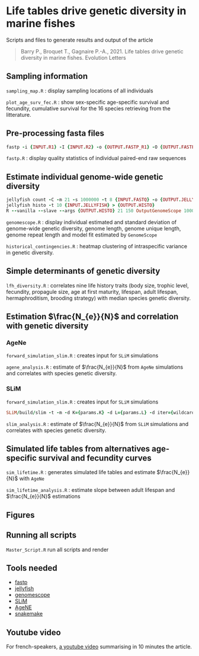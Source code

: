 # Life tables drive genetic diversity in marine fishes

Scripts and files to generate results and output of the article 

> Barry P., Broquet T., Gagnaire P.-A., 2021. Life tables drive genetic diversity in marine fishes. Evolution Letters

## Sampling information

`sampling_map.R` : display sampling locations of all individuals

`plot_age_surv_fec.R` : show  sex-specific age-specific survival and fecundity, cumulative survival for the 16 species retrieving from the litterature.

## Pre-processing fasta files

```ruby
fastp -i {INPUT.R1} -I {INPUT.R2} -o {OUTPUT.FASTP_R1} -O {OUTPUT.FASTP_R2} --trim_poly_g --correction --low_complexity_filter --html {OUTPUT.REPORT_HTML} --json {OUTPUT.REPORTJSON} --report_title {SAMPLE} --thread 8 --dont_overwrite
```

`fastp.R` : display quality statistics of individual paired-end raw sequences

## Estimate individual genome-wide genetic diversity

```ruby
jellyfish count -C -m 21 -s 1000000 -t 8 {INPUT.FASTQ} -o {OUTPUT.JELLYFISH}
jellyfish histo -t 10 {INPUT.JELLYFISH} > {OUTPUT.HISTO}
R --vanilla --slave --args {OUTPUT.HISTO} 21 150 OutputGenomeScope 1000000 Summary {SAMPLE} < ~/GenomeScope/genomescope_cluster.R
```

`genomescope.R` : display individual estimated and standard deviation of genome-wide genetic diversity, genome length, genome unique length, genome repeat length and model fit estimated by `GenomeScope`

`historical_contingencies.R` : heatmap clustering of intraspecific variance in genetic diversity.

## Simple determinants of genetic diversity

`lfh_diversity.R` : correlates nine life history traits (body size, trophic level, fecundity, propagule size, age at first maturity, lifespan, adult lifespan, hermaphroditism, brooding strategy) with median species genetic diversity.

## Estimation $\frac{N_{e}}{N}$ and correlation with genetic diversity 

### AgeNe

`forward_simulation_slim.R` : creates input for `SLiM` simulations

`agene_analysis.R` : estimate of $\frac{N_{e}}{N}$ from `AgeNe` simulations and correlates with species genetic diversity.

### SLiM

`forward_simulation_slim.R` : creates input for `SLiM` simulations

```ruby
SLiM/build/slim -t -m -d K={params.K} -d L={params.L} -d iter={wildcards.itera} -d mu={params.mu} -d rec={params.rec} -d register_each={params.register_each} {input.input}
```

`slim_analysis.R` : estimate of $\frac{N_{e}}{N}$ from `SLiM` simulations and correlates with species genetic diversity.

## Simulated life tables from alternatives age-specific survival and fecundity curves

`sim_lifetime.R` : generates simulated life tables and estimate $\frac{N_{e}}{N}$ with `AgeNe`

`sim_lifetime_analysis.R` : estimate slope between adult lifespan and $\frac{N_{e}}{N}$ estimations

## Figures



## Running all scripts

`Master_Script.R` run all scripts and render 

## Tools needed

* [fastp](https://github.com/OpenGene/fastp)
* [jellyfish](https://github.com/gmarcais/Jellyfish)
* [genomescope](https://github.com/schatzlab/genomescope)
* [SLiM](https://messerlab.org/slim/)
* [AgeNE](https://esajournals.onlinelibrary.wiley.com/doi/10.1890/10-1796.1)
* [snakemake](https://github.com/snakemake/snakemake)

## Youtube video

For french-speakers, [a youtube video](https://www.youtube.com/watch?v=98pTKuRNgAE&list=PL_rJBQvKDsY--gDXJ5d21QWQboa9OoGmh&index=3) summarising in 10 minutes the article.